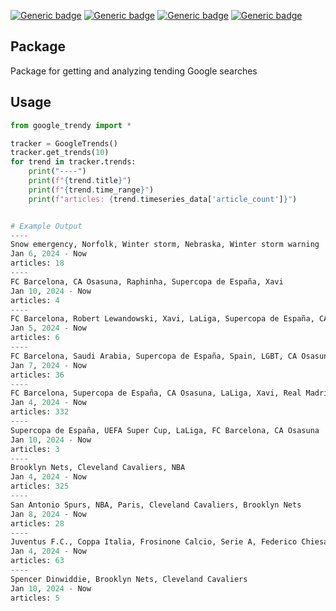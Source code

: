[![Generic badge](https://img.shields.io/badge/Licence-MIT-blue.svg)](https://shields.io/)
[![Generic badge](https://img.shields.io/badge/Maintained-yes-green.svg)](https://shields.io/)
[![Generic badge](https://img.shields.io/badge/Python-3.10-yellow.svg)](https://shields.io/)
[![Generic badge](https://img.shields.io/badge/google_trendy-1.1.3-red.svg)](https://pypi.org/project/google-trendy/)

## Package
Package for getting and analyzing tending Google searches

## Usage
```python
from google_trendy import *

tracker = GoogleTrends()
tracker.get_trends(10)
for trend in tracker.trends:
    print("----")
    print(f"{trend.title}")
    print(f"{trend.time_range}") 
    print(f"articles: {trend.timeseries_data['article_count']}")


# Example Output
----
Snow emergency, Norfolk, Winter storm, Nebraska, Winter storm warning
Jan 6, 2024 - Now
articles: 18
----
FC Barcelona, CA Osasuna, Raphinha, Supercopa de España, Xavi
Jan 10, 2024 - Now
articles: 4
----
FC Barcelona, Robert Lewandowski, Xavi, LaLiga, Supercopa de España, CA Osasuna, Forward, FC Bayern Munich
Jan 5, 2024 - Now
articles: 6
----
FC Barcelona, Saudi Arabia, Supercopa de España, Spain, LGBT, CA Osasuna, LaLiga
Jan 7, 2024 - Now
articles: 36
----
FC Barcelona, Supercopa de España, CA Osasuna, LaLiga, Xavi, Real Madrid CF, Spain, Copa del Rey
Jan 4, 2024 - Now
articles: 332
----
Supercopa de España, UEFA Super Cup, LaLiga, FC Barcelona, CA Osasuna
Jan 10, 2024 - Now
articles: 3
----
Brooklyn Nets, Cleveland Cavaliers, NBA
Jan 4, 2024 - Now
articles: 325
----
San Antonio Spurs, NBA, Paris, Cleveland Cavaliers, Brooklyn Nets
Jan 8, 2024 - Now
articles: 28
----
Juventus F.C., Coppa Italia, Frosinone Calcio, Serie A, Federico Chiesa
Jan 4, 2024 - Now
articles: 63
----
Spencer Dinwiddie, Brooklyn Nets, Cleveland Cavaliers
Jan 10, 2024 - Now
articles: 5

```
